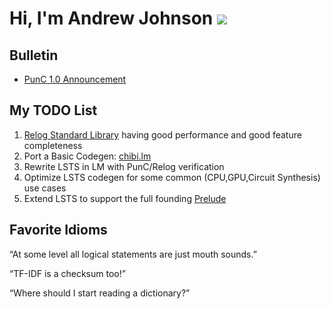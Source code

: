 # Hi, I'm Andrew Johnson ![](https://komarev.com/ghpvc/?username=andrew-johnson-4)

## Bulletin

* [PunC 1.0 Announcement](https://medium.com/@andrew_johnson_4/project-milestone-punc-1-0-and-lm-specifications-61602ca551fb)

## My TODO List

1. [Relog Standard Library](https://github.com/andrew-johnson-4/InPlace/issues/7) having good performance and good feature completeness
2. Port a Basic Codegen: [chibi.lm](https://github.com/rui314/chibicc)
3. Rewrite LSTS in LM with PunC/Relog verification
4. Optimize LSTS codegen for some common (CPU,GPU,Circuit Synthesis) use cases
5. Extend LSTS to support the full founding [Prelude](https://github.com/andrew-johnson-4/perplexity/blob/main/categorical_prelude.md)

## Favorite Idioms

“At some level all logical statements are just mouth sounds.”

“TF-IDF is a checksum too!”

“Where should I start reading a dictionary?”
